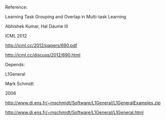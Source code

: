 Reference:

Learning Task Grouping and Overlap in Multi-task Learning

Abhishek Kumar, Hal Daume III

ICML 2012

http://icml.cc/2012/papers/690.pdf

http://icml.cc/discuss/2012/690.html



Depends:

L1General

Mark Schmidt

2006

http://www.di.ens.fr/~mschmidt/Software/L1General/L1GeneralExamples.zip

http://www.di.ens.fr/~mschmidt/Software/L1General/L1General.html